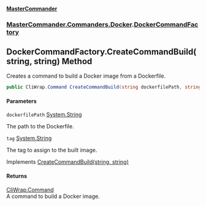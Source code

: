 #### [MasterCommander](MasterCommander.md 'MasterCommander')
### [MasterCommander.Commanders.Docker](MasterCommander.Commanders.Docker.md 'MasterCommander.Commanders.Docker').[DockerCommandFactory](DockerCommandFactory.md 'MasterCommander.Commanders.Docker.DockerCommandFactory')

## DockerCommandFactory.CreateCommandBuild(string, string) Method

Creates a command to build a Docker image from a Dockerfile.

```csharp
public CliWrap.Command CreateCommandBuild(string dockerfilePath, string tag);
```
#### Parameters

<a name='MasterCommander.Commanders.Docker.DockerCommandFactory.CreateCommandBuild(string,string).dockerfilePath'></a>

`dockerfilePath` [System.String](https://docs.microsoft.com/en-us/dotnet/api/System.String 'System.String')

The path to the Dockerfile.

<a name='MasterCommander.Commanders.Docker.DockerCommandFactory.CreateCommandBuild(string,string).tag'></a>

`tag` [System.String](https://docs.microsoft.com/en-us/dotnet/api/System.String 'System.String')

The tag to assign to the built image.

Implements [CreateCommandBuild(string, string)](IDockerCommandFactory.CreateCommandBuild(string,string).md 'MasterCommander.Commanders.Docker.IDockerCommandFactory.CreateCommandBuild(string, string)')

#### Returns
[CliWrap.Command](https://docs.microsoft.com/en-us/dotnet/api/CliWrap.Command 'CliWrap.Command')  
A command to build a Docker image.